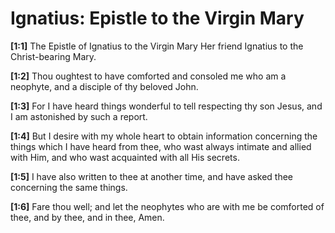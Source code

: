 # Ignatius: Epistle to the Virgin Mary

**[1:1]** The Epistle of Ignatius to the Virgin Mary   Her friend Ignatius to the Christ-bearing Mary.

**[1:2]** Thou oughtest to have comforted and consoled me who am a neophyte, and a disciple of thy beloved John.

**[1:3]** For I have heard things wonderful to tell respecting thy son Jesus, and I am astonished by such a report.

**[1:4]** But I desire with my whole heart to obtain information concerning the things which I have heard from thee, who wast always intimate and allied with Him, and who wast acquainted with all His secrets.

**[1:5]** I have also written to thee at another time, and have asked thee concerning the same things.

**[1:6]** Fare thou well; and let the neophytes who are with me be comforted of thee, and by thee, and in thee, Amen.

